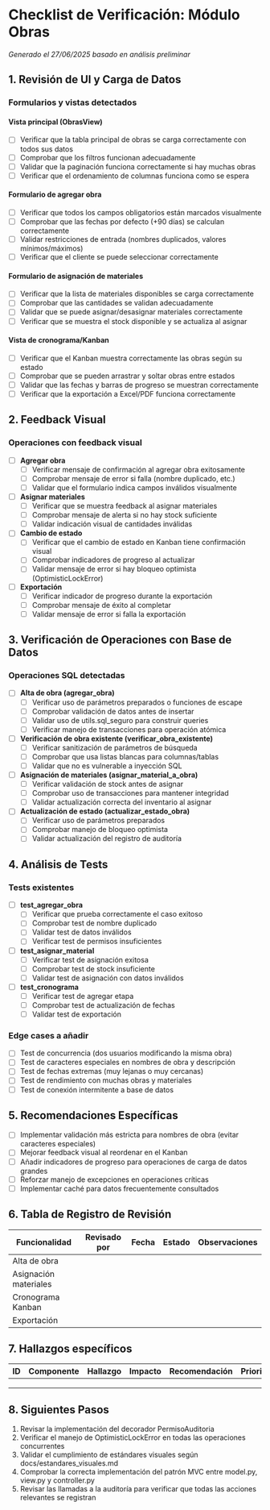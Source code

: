 # Checklist de Verificación: Módulo Obras

*Generado el 27/06/2025 basado en análisis preliminar*

## 1. Revisión de UI y Carga de Datos

### Formularios y vistas detectados

#### Vista principal (ObrasView)
- [ ] Verificar que la tabla principal de obras se carga correctamente con todos sus datos
- [ ] Comprobar que los filtros funcionan adecuadamente
- [ ] Validar que la paginación funciona correctamente si hay muchas obras
- [ ] Verificar que el ordenamiento de columnas funciona como se espera

#### Formulario de agregar obra
- [ ] Verificar que todos los campos obligatorios están marcados visualmente
- [ ] Comprobar que las fechas por defecto (+90 días) se calculan correctamente
- [ ] Validar restricciones de entrada (nombres duplicados, valores mínimos/máximos)
- [ ] Verificar que el cliente se puede seleccionar correctamente

#### Formulario de asignación de materiales
- [ ] Verificar que la lista de materiales disponibles se carga correctamente
- [ ] Comprobar que las cantidades se validan adecuadamente
- [ ] Validar que se puede asignar/desasignar materiales correctamente
- [ ] Verificar que se muestra el stock disponible y se actualiza al asignar

#### Vista de cronograma/Kanban
- [ ] Verificar que el Kanban muestra correctamente las obras según su estado
- [ ] Comprobar que se pueden arrastrar y soltar obras entre estados
- [ ] Validar que las fechas y barras de progreso se muestran correctamente
- [ ] Verificar que la exportación a Excel/PDF funciona correctamente

## 2. Feedback Visual

### Operaciones con feedback visual

- [ ] **Agregar obra**
  - [ ] Verificar mensaje de confirmación al agregar obra exitosamente
  - [ ] Comprobar mensaje de error si falla (nombre duplicado, etc.)
  - [ ] Validar que el formulario indica campos inválidos visualmente

- [ ] **Asignar materiales**
  - [ ] Verificar que se muestra feedback al asignar materiales
  - [ ] Comprobar mensaje de alerta si no hay stock suficiente
  - [ ] Validar indicación visual de cantidades inválidas

- [ ] **Cambio de estado**
  - [ ] Verificar que el cambio de estado en Kanban tiene confirmación visual
  - [ ] Comprobar indicadores de progreso al actualizar
  - [ ] Validar mensaje de error si hay bloqueo optimista (OptimisticLockError)

- [ ] **Exportación**
  - [ ] Verificar indicador de progreso durante la exportación
  - [ ] Comprobar mensaje de éxito al completar
  - [ ] Validar mensaje de error si falla la exportación

## 3. Verificación de Operaciones con Base de Datos

### Operaciones SQL detectadas

- [ ] **Alta de obra (agregar_obra)**
  - [ ] Verificar uso de parámetros preparados o funciones de escape
  - [ ] Comprobar validación de datos antes de insertar
  - [ ] Validar uso de utils.sql_seguro para construir queries
  - [ ] Verificar manejo de transacciones para operación atómica

- [ ] **Verificación de obra existente (verificar_obra_existente)**
  - [ ] Verificar sanitización de parámetros de búsqueda
  - [ ] Comprobar que usa listas blancas para columnas/tablas
  - [ ] Validar que no es vulnerable a inyección SQL

- [ ] **Asignación de materiales (asignar_material_a_obra)**
  - [ ] Verificar validación de stock antes de asignar
  - [ ] Comprobar uso de transacciones para mantener integridad
  - [ ] Validar actualización correcta del inventario al asignar

- [ ] **Actualización de estado (actualizar_estado_obra)**
  - [ ] Verificar uso de parámetros preparados
  - [ ] Comprobar manejo de bloqueo optimista
  - [ ] Validar actualización del registro de auditoría

## 4. Análisis de Tests

### Tests existentes

- [ ] **test_agregar_obra**
  - [ ] Verificar que prueba correctamente el caso exitoso
  - [ ] Comprobar test de nombre duplicado
  - [ ] Validar test de datos inválidos
  - [ ] Verificar test de permisos insuficientes

- [ ] **test_asignar_material**
  - [ ] Verificar test de asignación exitosa
  - [ ] Comprobar test de stock insuficiente
  - [ ] Validar test de asignación con datos inválidos

- [ ] **test_cronograma**
  - [ ] Verificar test de agregar etapa
  - [ ] Comprobar test de actualización de fechas
  - [ ] Validar test de exportación

### Edge cases a añadir

- [ ] Test de concurrencia (dos usuarios modificando la misma obra)
- [ ] Test de caracteres especiales en nombres de obra y descripción
- [ ] Test de fechas extremas (muy lejanas o muy cercanas)
- [ ] Test de rendimiento con muchas obras y materiales
- [ ] Test de conexión intermitente a base de datos

## 5. Recomendaciones Específicas

- [ ] Implementar validación más estricta para nombres de obra (evitar caracteres especiales)
- [ ] Mejorar feedback visual al reordenar en el Kanban
- [ ] Añadir indicadores de progreso para operaciones de carga de datos grandes
- [ ] Reforzar manejo de excepciones en operaciones críticas
- [ ] Implementar caché para datos frecuentemente consultados

## 6. Tabla de Registro de Revisión

| Funcionalidad | Revisado por | Fecha | Estado | Observaciones |
|--------------|--------------|-------|--------|---------------|
| Alta de obra | | | | |
| Asignación materiales | | | | |
| Cronograma Kanban | | | | |
| Exportación | | | | |

## 7. Hallazgos específicos

| ID | Componente | Hallazgo | Impacto | Recomendación | Prioridad | Estado |
|----|------------|----------|---------|---------------|-----------|--------|
| | | | | | | |
| | | | | | | |
| | | | | | | |

## 8. Siguientes Pasos

1. Revisar la implementación del decorador PermisoAuditoria
2. Verificar el manejo de OptimisticLockError en todas las operaciones concurrentes
3. Validar el cumplimiento de estándares visuales según docs/estandares_visuales.md
4. Comprobar la correcta implementación del patrón MVC entre model.py, view.py y controller.py
5. Revisar las llamadas a la auditoría para verificar que todas las acciones relevantes se registran
